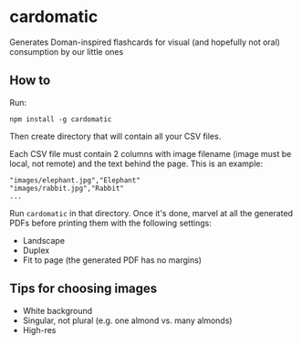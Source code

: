 # cardomatic
Generates Doman-inspired flashcards for visual (and hopefully not oral) consumption by our little ones

## How to
Run:

```
npm install -g cardomatic
```


Then create directory that will contain all your CSV files.

Each CSV file must contain 2 columns with image filename (image must be local, not remote) and the text behind the page.  This is an example:

```
"images/elephant.jpg","Elephant"
"images/rabbit.jpg","Rabbit"
...
```

Run `cardomatic` in that directory.  Once it's done, marvel at all the generated PDFs before printing them with the following settings:

* Landscape
* Duplex
* Fit to page (the generated PDF has no margins)

## Tips for choosing images

* White background
* Singular, not plural (e.g. one almond vs. many almonds)
* High-res
